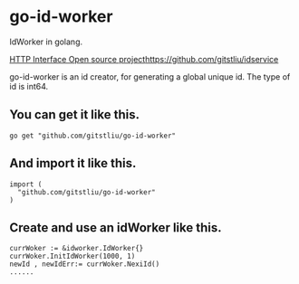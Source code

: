 # go-id-worker

IdWorker in golang.

[HTTP Interface Open source project](https://github.com/gitstliu/idservice)https://github.com/gitstliu/idservice

go-id-worker is an id creator, for generating a global unique id. The type of id is int64.

## You can get it like this.
```
go get "github.com/gitstliu/go-id-worker"
```

## And import it like this.
```
import (
  "github.com/gitstliu/go-id-worker"
)
```

## Create and use an idWorker like this.
```
currWoker := &idworker.IdWorker{} 
currWoker.InitIdWorker(1000, 1)
newId , newIdErr:= currWoker.NexiId()
......
```




	
